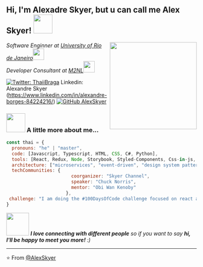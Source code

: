 <h2> Hi, I'm Alexadre Skyer, but u can call me Alex Skyer! <img src="https://media.giphy.com/media/mGcNjsfWAjY5AEZNw6/giphy.gif" width="50"></h2>
<img align='right' src="https://media.giphy.com/media/ieyl9zmCjO4b4t6qoY/giphy.gif" width="230">
<p><em>Software Enginner at <a href="http://www.unb.br">University of Rio de Janeiro</a><img src="https://media.giphy.com/media/fYSnHlufseco8Fh93Z/giphy.gif" width="30"></br>Developer Consultant at <a href="https://www.m2nl.com">M2NL</a><img src="https://media.giphy.com/media/WUlplcMpOCEmTGBtBW/giphy.gif" width="30"> 
</em></p>

[![Twitter: ThaiiBraga](https://img.shields.io/twitter/follow/Alex_Skyer?style=social)](https://twitter.com/Alex_Skyer)
Linkedin: Alexandre Skyer (https://www.linkedin.com/in/alexandre-borges-84224216/)
[![GitHub AlexSkyer](https://img.shields.io/github/followers/AlexandreSkyer?label=follow&style=social)](https://github.com/AlexandreSkyer)


### <img src="https://media.giphy.com/media/VgCDAzcKvsR6OM0uWg/giphy.gif" width="50"> A little more about me...  

```javascript
const thai = {
  pronouns: "he" | "master",
  code: [Javascript, Typescript, HTML, CSS, C#, Python],
  tools: [React, Redux, Node, Storybook, Styled-Components, Css-in-js, Docker],
  architecture: ["microservices", "event-driven", "design system pattern"],
  techCommunities: {
                        coorganizer: "Skyer Channel",
                        speaker: "Chuck Norris",
                        mentor: "Obi Wan Kenoby"
                      },
 challenge: "I am doing the #100DaysOfCode challenge focused on react and typescript"
}
```

<img src="https://media.giphy.com/media/LnQjpWaON8nhr21vNW/giphy.gif" width="60"> <em><b>I love connecting with different people</b> so if you want to say <b>hi, I'll be happy to meet you more!</b> :)</em>

---

⭐️ From [@AlexSkyer](https://github.com/AlexandreSkyer)
